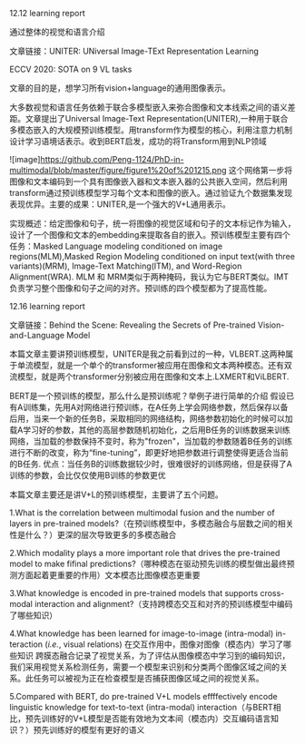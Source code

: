 12.12 learning report

通过整体的视觉和语言介绍

文章链接：UNITER: UNiversal Image-TExt Representation Learning

ECCV 2020: SOTA on 9 VL tasks

文章的目的是，想学习所有vision+language的通用图像表示。

大多数视觉和语言任务依赖于联合多模型嵌入来弥合图像和文本线索之间的语义差距。文章提出了Universal Image-Text Representation(UNITER),一种用于联合多模态嵌入的大规模预训练模型。用transform作为模型的核心，利用注意力机制设计学习语境话表示。收到BERT启发，成功的将Transform用到NLP领域

![image]https://github.com/Peng-1124/PhD-in-multimodal/blob/master/figure/figure1%20of%201215.png
这个网络第一步将图像和文本编码到一个具有图像嵌入器和文本嵌入器的公共嵌入空间，然后利用transform通过预训练模型学习每个文本和图像的嵌入。通过验证九个数据集发现表现优异。主要的成果：UNITER,是一个强大的V+L通用表示。

实现概述：给定图像和句子，统一将图像的视觉区域和句子的文本标记作为输入，设计了一个图像和文本的embedding来提取各自的嵌入。预训练模型主要有四个任务：Masked Language modeling conditioned on image regions(MLM),Masked Region Modeling conditioned on input text(with three variants)(MRM), Image-Text Matching(ITM), and Word-Region Alignment(WRA). MLM 和 MRM类似于两种掩码，我认为它与BERT类似。IMT负责学习整个图像和句子之间的对齐。预训练的四个模型都为了提高性能。



12.16 learning report

文章链接：Behind the Scene: Revealing the Secrets of Pre-trained Vision-and-Language Model

本篇文章主要讲预训练模型，UNITER是我之前看到过的一种，VLBERT.这两种属于单流模型，就是一个单个的transformer被应用在图像和文本两种模态。还有双流模型，就是两个transformer分别被应用在图像和文本上.LXMERT和ViLBERT.

BERT是一个预训练的模型，那么什么是预训练呢？举例子进行简单的介绍
假设已有A训练集，先用A对网络进行预训练，在A任务上学会网络参数，然后保存以备后用，当来一个新的任务B，采取相同的网络结构，网络参数初始化的时候可以加载A学习好的参数，其他的高层参数随机初始化，之后用B任务的训练数据来训练网络，当加载的参数保持不变时，称为"frozen"，当加载的参数随着B任务的训练进行不断的改变，称为“fine-tuning”，即更好地把参数进行调整使得更适合当前的B任务. 优点：当任务B的训练数据较少时，很难很好的训练网络，但是获得了A训练的参数，会比仅仅使用B训练的参数更优

本篇文章主要还是讲V+L的预训练模型，主要讲了五个问题。

1.What is the correlation between multimodal fusion and the number of layers in pre-trained models?（在预训练模型中，多模态融合与层数之间的相关性是什么？）更深的层次导致更多的多模态融合

2.Which modality plays a more important role that drives the pre-trained model to make fifinal predictions?（哪种模态在驱动预先训练的模型做出最终预测方面起着更重要的作用）文本模态比图像模态更重要

3.What knowledge is encoded in pre-trained models that supports cross-modal interaction and alignment?（支持跨模态交互和对齐的预训练模型中编码了哪些知识）

4.What knowledge has been learned for image-to-image (intra-modal) in-teraction (*i.e.*, visual relations) 在交互作用中，图像对图像（模态内）学习了哪些知识 跨膜态融合记录了视觉关系，为了评估从图像模态中学习到的编码知识，我们采用视觉关系检测任务，需要一个模型来识别和分类两个图像区域之间的关系。此任务可以被视为正在检查模型是否捕获图像区域之间的视觉关系。

5.Compared with BERT, do pre-trained V+L models effffectively encode linguistic knowledge for text-to-text (intra-modal) interaction（与BERT相比，预先训练好的V+L模型是否能有效地为文本间（模态内）交互编码语言知识？）预先训练好的模型有更好的语义
